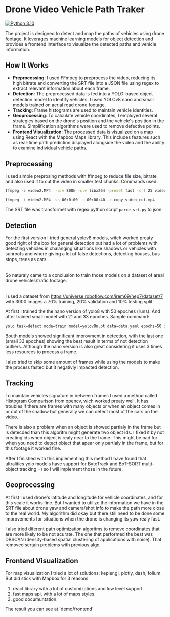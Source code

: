 # Drone Video Vehicle Path Traker

[![Python 3.10](https://img.shields.io/badge/python-3.10-blue.svg)](https://www.python.org/downloads/release/python-3100/)


The project is designed to detect and map the paths of vehicles using drone footage. It leverages machine learning models for object detection and provides a frontend interface to visualize the detected paths and vehicle information.

## How It Works
- **Preprocessing**: I used FFmpeg to preprocess the video, reducing its high bitrate and converting the SRT file into a JSON file using regex to extract relevant information about each frame.
- **Detection**: The preprocessed data is fed into a YOLO-based object detection model to identify vehicles. I used YOLOv8 nano and small models trained on aerial road drone footage.
- **Tracking**: Frame histograms are used to maintain vehicle identities.
- **Geoprocessing**: To calculate vehicle coordinates, I employed several strategies based on the drone's position and the vehicle's position in the frame. Simplification algorithms were used to remove defective points.
- **Frontend Visualization**: The processed data is visualized on a map using React with the Mapbox Maps library. This includes features such as real-time path prediction displayed alongside the video and the ability to examine individual vehicle paths.


## Preprocessing

I used simple preprosing methods with ffmpeg to reduce file size, bitrate and also used it to cut the video in smaller test chunks. Commands used:

```bash
ffmpeg -i video2.MP4  -b:v 800k -c:v libx264 -preset fast -crf 25 video_low_bit_full.mp4
```

```bash
ffmpeg -i video2.MP4 -ss 00:0:00 -t 00:00:40 -c copy video_cut.mp4
```

The SRT file was transformet with regex python script `parce_srt.py` to json.

## Detection

For the first version I tried general yolov8 models, witch worked preaty good right of the box for general detection but had a lot of problems with detecting vehicles in chalanging situations like shadows or vehicles with sunroofs and where giving a lot of false detections, detecting houses, bus stops, trees as cars.
######
So naturaly came to a conclusion to train those models on a dataset of areal drone vehicles/trafic footage.
######
I used a dataset from https://universe.roboflow.com/irem69/hep7/dataset/7 with 3000 images a 70% training, 20% validation and 10% testing split.

At first I trained the the nano version of yolo8 with 50 epoches (runs).
And after trained small model with 21 and 33 epoches. Sample command:
```bash
yolo task=detect mode=train model=yolov8n.pt data=data.yaml epochs=50 imgsz=640
```
Bouth models showed significant improvment in detection, with the last one (small 33 epoches) showing the best result in terms of not detection outliers. Although the nano version is also great considering it uses 3 times less resources to process a frame. 

I also tried to skip some amount of frames while using the models to make the process fasted but it negativly impacted detection.


## Tracking

To maintain vehicles signature in between frames I used a method called Histogram Comparison from opencv, wich worked preaty well. It has troubles if there are frames with many objects or when an object comes in or out of the shadow but generally we can detect most of the cars on the video.

There is also a problem when an object is showed partialy in the frame but is detecded than this algoritm might generate two object ids. I fixed it by not creating ids when object is realy near to the frame. This might be bad for when you need to detect object that apear only partialy in the frame, but for this footage it worked fine.

After I finished with this implementing this method I have found that ultralitics yolo models have support for ByteTrack and BoT-SORT multi-object tracking =) so I will implement those in the future.

## Geoprocessing

At first I used drone's latitude and longitude for vehicle coordinates, and for this scale it works fine. But I wanted to utilize the information we have in the SRT file about drone yaw and camera/shot info to make the path more close to the real world. My algorithm did okay but there still need to be done some improvements for situations when the drone is changing its yaw realy fast.

I also tried diferent path optimization algoritms to remove coordinates that are more likely to be not acurate. The one that performed the best was DBSCAN (density-based spatial clustering of applications with noise). That removed sertain problems with previous algo.

## Frontend Visualization

For map visualization I tried a lot of solutions: kepler.gl, plotly, dash, folium. But did stick with Mapbox for 3 reasons.
1) react library with a lot of customizations and low level support.
2) fast maps api, with a lot of maps styles.
3) good documuntation.

The result you can see at `demo/frontend'
